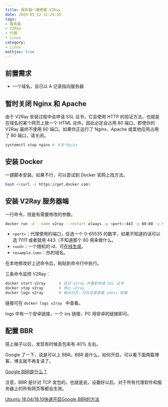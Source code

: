 ```yaml
---
title: 服务器一键搭建 V2Ray
date: 2020-05-22 11:26:55
tags: 
- 服务器
- V2Ray
- 代理
- Linux
category:
- Linux
mathjax: true
---
```


## 前置需求

* 一个域名，且已以 A 记录指向服务器

## 暂时关闭 Nginx 和 Apache

由于 V2Ray 安装过程中会申请 SSL 证书，它会使用 HTTP 的验证方法，也就是在域名的某个网页上放一个 HTML 文件。因此必定会占用 80 端口，即使你的 V2Ray 最终不使用 80 端口。如果你正运行了 Nginx、Apache 或其他应用占用了 80 端口，请关闭。

```sh
systemctl stop nginx # 关闭 Nginx 
```

## 安装 Docker

一键脚本安装。如果不行，可以尝试到 Docker 官网上找方法。

```sh
bash <(curl -s https://get.docker.com)
```

## 安装 V2Ray 服务器端

一行命令，但是有需要修改的参数。

```sh
docker run -d --name v2ray --restart always -p <port>:443 -p 80:80 -v $HOME/.caddy:/root/.caddy pengchujin/v2ray_ws:0.08 <example.com> testv2ray <uuid> && sleep 3s && sudo docker logs v2ray
```

* `<port>`：代理使用的端口，任选一个 0-65535 的数字，如果不知道的话可以选 11111 或者就用 443（不知道那个 80 用来做什么。
* `<uud>`：一个随机的 id，可[在线生成](https://1024tools.com/uuid)。
* `<example.com>`：你的域名。

在本地修改好上述命令后，粘贴到命令行中执行。

三条命令监控 V2Ray：

```sh
docker start v2ray      # 启动 v2ray 并重新申请 SSL 证书
docker stop v2ray       # 停止 v2ray
docker logs v2ray       # 输出日志，可在这里查看 vmess 链接
```

链接可在 `docker logs v2ray ` 中查看。

logs 中有一个安卓链接，一个 ios 链接，PC 用安卓的链接即可。

## 配置 BBR

搭上梯子以后，发现有时候丢包率有 40% 左右。

Google 了一下，说是可以上 BBR。BBR 是什么，如何开启，可以看下面两篇博客，博主就不再复读了。

[Google BBR是什么？](https://tech.jandou.com/CentOS7-Google-BBR.html)

注意，BBR 是针对 TCP 发包的，也就是说，设置好以后，对于所有代理软件和服务器上的所有网页等都会生效。

[Ubuntu 18.04/18.10快速开启Google BBR的方法](https://www.moerats.com/archives/612/)
